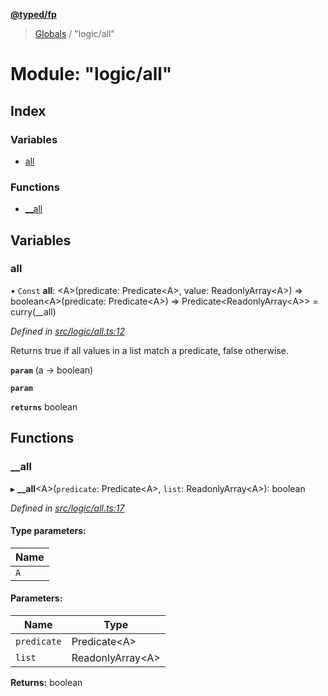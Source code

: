 **[@typed/fp](../README.md)**

> [Globals](../globals.md) / "logic/all"

# Module: "logic/all"

## Index

### Variables

* [all](_logic_all_.md#all)

### Functions

* [\_\_all](_logic_all_.md#__all)

## Variables

### all

• `Const` **all**: \<A>(predicate: Predicate\<A>, value: ReadonlyArray\<A>) => boolean\<A>(predicate: Predicate\<A>) => Predicate\<ReadonlyArray\<A>> = curry(\_\_all)

*Defined in [src/logic/all.ts:12](https://github.com/TylorS/typed-fp/blob/f27ba3e/src/logic/all.ts#L12)*

Returns true if all values in a list match a predicate, false otherwise.

**`param`** (a -> boolean)

**`param`** 

**`returns`** boolean

## Functions

### \_\_all

▸ **__all**\<A>(`predicate`: Predicate\<A>, `list`: ReadonlyArray\<A>): boolean

*Defined in [src/logic/all.ts:17](https://github.com/TylorS/typed-fp/blob/f27ba3e/src/logic/all.ts#L17)*

#### Type parameters:

Name |
------ |
`A` |

#### Parameters:

Name | Type |
------ | ------ |
`predicate` | Predicate\<A> |
`list` | ReadonlyArray\<A> |

**Returns:** boolean
